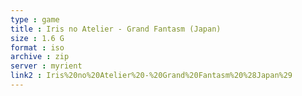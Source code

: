 ```yaml
---
type : game
title : Iris no Atelier - Grand Fantasm (Japan)
size : 1.6 G
format : iso
archive : zip
server : myrient
link2 : Iris%20no%20Atelier%20-%20Grand%20Fantasm%20%28Japan%29
---
```

